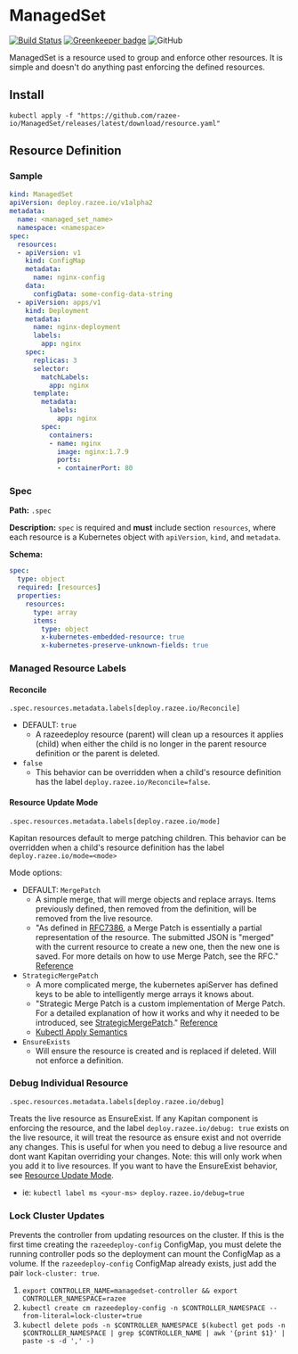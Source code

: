 # ManagedSet

[![Build Status](https://travis-ci.com/razee-io/ManagedSet.svg?branch=master)](https://travis-ci.com/razee-io/ManagedSet)
[![Greenkeeper badge](https://badges.greenkeeper.io/razee-io/ManagedSet.svg)](https://greenkeeper.io/)
![GitHub](https://img.shields.io/github/license/razee-io/ManagedSet.svg?color=success)

ManagedSet is a resource used to group and enforce other resources. It is simple
and doesn't do anything past enforcing the defined resources.

## Install

```shell
kubectl apply -f "https://github.com/razee-io/ManagedSet/releases/latest/download/resource.yaml"
```

## Resource Definition

### Sample

```yaml
kind: ManagedSet
apiVersion: deploy.razee.io/v1alpha2
metadata:
  name: <managed_set_name>
  namespace: <namespace>
spec:
  resources:
  - apiVersion: v1
    kind: ConfigMap
    metadata:
      name: nginx-config
    data:
      configData: some-config-data-string
  - apiVersion: apps/v1
    kind: Deployment
    metadata:
      name: nginx-deployment
      labels:
        app: nginx
    spec:
      replicas: 3
      selector:
        matchLabels:
          app: nginx
      template:
        metadata:
          labels:
            app: nginx
        spec:
          containers:
          - name: nginx
            image: nginx:1.7.9
            ports:
            - containerPort: 80
```

### Spec

**Path:** `.spec`

**Description:** `spec` is required and **must** include section `resources`,
where each resource is a Kubernetes object with `apiVersion`, `kind`, and `metadata`.

**Schema:**

```yaml
spec:
  type: object
  required: [resources]
  properties:
    resources:
      type: array
      items:
        type: object
        x-kubernetes-embedded-resource: true
        x-kubernetes-preserve-unknown-fields: true
```

### Managed Resource Labels

#### Reconcile

`.spec.resources.metadata.labels[deploy.razee.io/Reconcile]`

- DEFAULT: `true`
  - A razeedeploy resource (parent) will clean up a resources it applies
(child) when either the child is no longer in the parent resource definition
or the parent is deleted.
- `false`
  - This behavior can be overridden when a child's resource definition has
the label `deploy.razee.io/Reconcile=false`.

#### Resource Update Mode

`.spec.resources.metadata.labels[deploy.razee.io/mode]`

Kapitan resources default to merge patching children. This behavior can be
overridden when a child's resource definition has the label
`deploy.razee.io/mode=<mode>`

Mode options:

- DEFAULT: `MergePatch`
  - A simple merge, that will merge objects and replace arrays. Items previously
  defined, then removed from the definition, will be removed from the live resource.
  - "As defined in [RFC7386](https://tools.ietf.org/html/rfc7386), a Merge Patch
  is essentially a partial representation of the resource. The submitted JSON is
  "merged" with the current resource to create a new one, then the new one is
  saved. For more details on how to use Merge Patch, see the RFC." [Reference](https://github.com/kubernetes/community/blob/master/contributors/devel/sig-architecture/api-conventions.md#patch-operations)
- `StrategicMergePatch`
  - A more complicated merge, the kubernetes apiServer has defined keys to be
  able to intelligently merge arrays it knows about.
  - "Strategic Merge Patch is a custom implementation of Merge Patch. For a
  detailed explanation of how it works and why it needed to be introduced, see
  [StrategicMergePatch](https://github.com/kubernetes/community/blob/master/contributors/devel/sig-api-machinery/strategic-merge-patch.md)."
  [Reference](https://github.com/kubernetes/community/blob/master/contributors/devel/sig-architecture/api-conventions.md#patch-operations)
  - [Kubectl Apply Semantics](https://kubectl.docs.kubernetes.io/pages/app_management/field_merge_semantics.html)
- `EnsureExists`
  - Will ensure the resource is created and is replaced if deleted. Will not
  enforce a definition.

### Debug Individual Resource

`.spec.resources.metadata.labels[deploy.razee.io/debug]`

Treats the live resource as EnsureExist. If any Kapitan component is enforcing
the resource, and the label `deploy.razee.io/debug: true` exists on the live
resource, it will treat the resource as ensure exist and not override any changes.
This is useful for when you need to debug a live resource and dont want Kapitan
overriding your changes. Note: this will only work when you add it to live resources.
If you want to have the EnsureExist behavior, see [Resource Update Mode](#Resource-Update-Mode).

- ie: `kubectl label ms <your-ms> deploy.razee.io/debug=true`

### Lock Cluster Updates

Prevents the controller from updating resources on the cluster. If this is the
first time creating the `razeedeploy-config` ConfigMap, you must delete the running
controller pods so the deployment can mount the ConfigMap as a volume. If the
`razeedeploy-config` ConfigMap already exists, just add the pair `lock-cluster: true`.

1. `export CONTROLLER_NAME=managedset-controller && export CONTROLLER_NAMESPACE=razee`
1. `kubectl create cm razeedeploy-config -n $CONTROLLER_NAMESPACE --from-literal=lock-cluster=true`
1. `kubectl delete pods -n $CONTROLLER_NAMESPACE $(kubectl get pods -n $CONTROLLER_NAMESPACE
 | grep $CONTROLLER_NAME | awk '{print $1}' | paste -s -d ',' -)`
